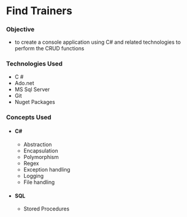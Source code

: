 # Find Trainers

### Objective 
 - to create a console application using C# and related technologies to perform the CRUD functions


### Technologies Used
 - C #
 - Ado.net
 - MS Sql Server
 - Git
 - Nuget Packages


 ### Concepts Used
 - #### C#
   - Abstraction
   - Encapsulation
   - Polymorphism
   - Regex
   - Exception handling
   - Logging
   - File handling
 - #### SQL
   - Stored Procedures
  
